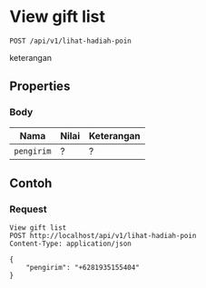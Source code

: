 # View gift list
```http
POST /api/v1/lihat-hadiah-poin
```
keterangan
## Properties
### Body
Nama  | Nilai | Keterangan
--- | --- | ---
<code>pengirim</code> | ? | ?

## Contoh

### Request
```http
View gift list
POST http://localhost/api/v1/lihat-hadiah-poin
Content-Type: application/json

{
    "pengirim": "+6281935155404"
}
```
